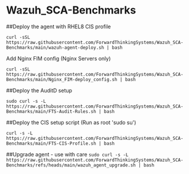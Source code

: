 # Wazuh_SCA-Benchmarks

##Deploy the agent with RHEL8 CIS profile

```curl -sSL https://raw.githubusercontent.com/ForwardThinkingSystems/Wazuh_SCA-Benchmarks/main/wazuh-agent-deploy.sh | bash```

Add Nginx FIM config (Nginx Servers only)

```curl -sSL https://raw.githubusercontent.com/ForwardThinkingSystems/Wazuh_SCA-Benchmarks/main/Nginx_FIM-deploy_config.sh | bash```

##Deploy the AuditD setup

```sudo curl -s -L https://raw.githubusercontent.com/ForwardThinkingSystems/Wazuh_SCA-Benchmarks/main/FTS-Audit-Rules.sh | bash```

##Deploy the CIS setup script (Run as root 'sudo su')

```curl -s -L https://raw.githubusercontent.com/ForwardThinkingSystems/Wazuh_SCA-Benchmarks/main/FTS-CIS-Profile.sh | bash```




##Upgrade agent - use with care
```sudo curl -s -L https://raw.githubusercontent.com/ForwardThinkingSystems/Wazuh_SCA-Benchmarks/refs/heads/main/wazuh_agent_upgrade.sh | bash```
